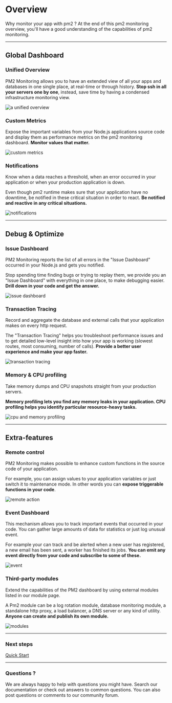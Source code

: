 # Overview

Why monitor your app with pm2 ? At the end of this pm2 monitoring overview, you'll have a good understanding of the capabilities of pm2 monitoring.

---

## Global Dashboard

### Unified Overview

PM2 Monitoring allows you to have an extended view of all your apps and databases in one single place, at real-time or through history. **Stop ssh in all your servers one by one**, instead, save time by having a condensed infrastructure monitoring view.

![a unified overview](/{{site.baseurl}}/monitoring/overview/unified.png)

### Custom Metrics

Expose the important variables from your Node.js applications source code and display them as performance metrics on the pm2 monitoring dashboard. **Monitor values that matter.**

![custom metrics](/{{site.baseurl}}/monitoring/overview/personalized.png)

### Notifications

Know when a data reaches a threshold, when an error occurred in your application or when your production application is down.

Even though pm2 runtime makes sure that your application have no downtime, be notified in these critical situation in order to react. **Be notified and reactive in any critical situations.**

![notifications](/{{site.baseurl}}/monitoring/overview/notifications.png)

---

## Debug & Optimize

### Issue Dashboard

PM2 Monitoring reports the list of all errors in the "Issue Dashboard" occurred in your Node.js and gets you notified.

Stop spending time finding bugs or trying to replay them, we provide you an "Issue Dashboard" with everything in one place, to make debugging easier. **Drill down in your code and get the answer.**

![issue dashboard](/{{site.baseurl}}/monitoring/overview/issue.png)

### Transaction Tracing

Record and aggregate the database and external calls that your application makes on every http request.

The "Transaction Tracing" helps you troubleshoot performance issues and to get detailed low-level insight into how your app is working (slowest routes, most consuming, number of calls). **Provide a better user experience and make your app faster.**

![transaction tracing](/{{site.baseurl}}/monitoring/overview/tracing.png)

### Memory & CPU profiling

Take memory dumps and CPU snapshots straight from your production servers.

**Memory profiling lets you find any memory leaks in your application. CPU profiling helps you identify particular resource-heavy tasks.**

![cpu and memory profiling](/{{site.baseurl}}/monitoring/overview/profiling.png)

---

## Extra-features

### Remote control

PM2 Monitoring makes possible to enhance custom functions in the source code of your application.

 For example, you can assign values to your application variables or just switch it to maintenance mode. In other words you can **expose triggerable functions in your code**.

![remote action](/{{site.baseurl}}/monitoring/overview/remote.png)

### Event Dashboard

This mechanism allows you to track important events that occurred in your code. You can gather large amounts of data for statistics or just log unusual event.

For example your can track and be alerted when a new user has registered, a new email has been sent, a worker has finished its jobs. **You can emit any event directly from your code and subscribe to some of these.**


![event](/{{site.baseurl}}/monitoring/overview/event.png)

### Third-party modules

Extend the capabilities of the PM2 dashboard by using external modules listed in our module page.

A Pm2 module can be a log rotation module, database monitoring module, a standalone http proxy, a load balancer, a DNS server or any kind of utility. **Anyone can create and publish its own module.**

![modules](/{{site.baseurl}}/monitoring/overview/modules.png)


---

### Next steps

[Quick Start](/{{site.baseurl}}/monitoring/quick-start/)

---

### Questions ?

We are always happy to help with questions you might have. Search our documentation or check out answers to common questions. You can also post questions or comments to our community forum.


